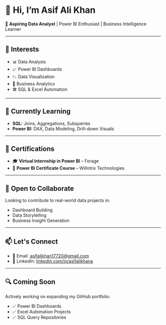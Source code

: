 # 👋 Hi, I’m Asif Ali Khan  
🎯 **Aspiring Data Analyst** | Power BI Enthusiast | Business Intelligence Learner  

---

## 👀 Interests  
- 📊 Data Analysis  
- 📈 Power BI Dashboards  
- 📉 Data Visualization  
- 🧠 Business Analytics  
- 🛠️ SQL & Excel Automation  

---

## 🌱 Currently Learning  
- **SQL:** Joins, Aggregations, Subqueries  
- **Power BI:** DAX, Data Modeling, Drill-down Visuals  

---

## 🏅 Certifications  
- 🎓 **Virtual Internship in Power BI** – Forage  
- 📜 **Power BI Certificate Course** – Willntrix Technologies  

---

## 🤝 Open to Collaborate  
Looking to contribute to real-world data projects in:  
- Dashboard Building  
- Data Storytelling  
- Business Insight Generation  

---

## 📫 Let's Connect  
- 📧 Email: [asifalikhan17720@gmail.com](mailto:asifalikhan17720@gmail.com)  
- 🔗 LinkedIn: [linkedin.com/in/asifalikhana](https://linkedin.com/in/asifalikhana)  

---

## 🔍 Coming Soon  
Actively working on expanding my GitHub portfolio:  
- ✅ Power BI Dashboards  
- ✅ Excel Automation Projects  
- ✅ SQL Query Repositories  
